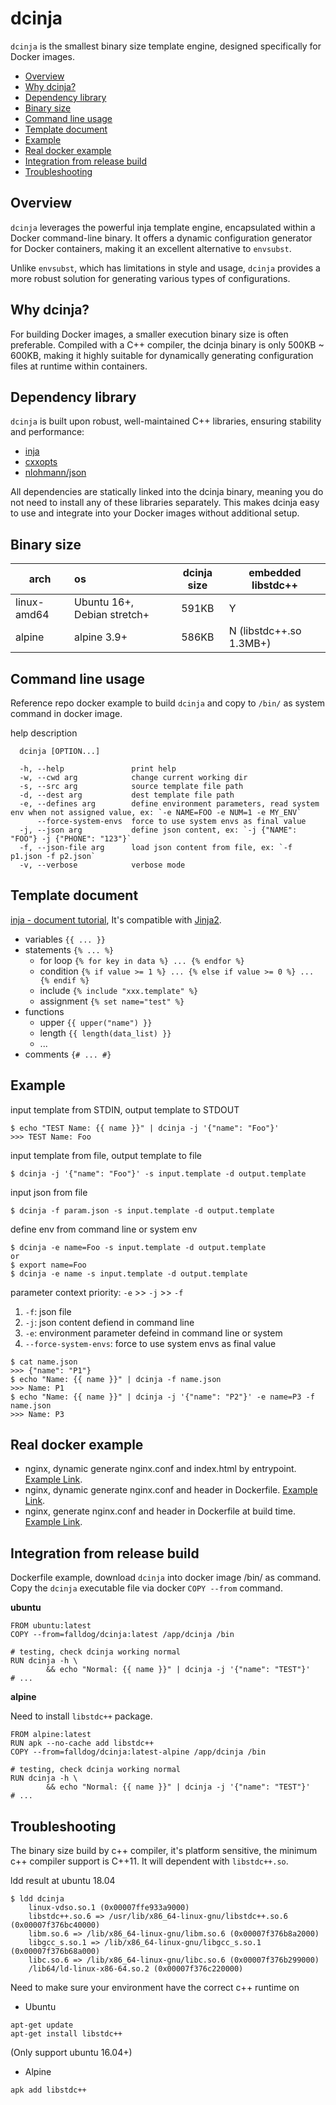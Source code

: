 # dcinja

`dcinja` is the smallest binary size template engine, designed specifically for Docker images.

<!-- TOC -->
* [Overview](#overview)
* [Why dcinja?](#why-dcinja)
* [Dependency library](#dependency-library)
* [Binary size](#binary-size)
* [Command line usage](#command-line-usage)
* [Template document](#template-document)
* [Example](#example)
* [Real docker example](#real-docker-example)
* [Integration from release build](#integration-from-release-build)
* [Troubleshooting](#troubleshooting)
<!-- TOC -->


## Overview
`dcinja` leverages the powerful inja template engine, encapsulated within a Docker command-line binary. 
It offers a dynamic configuration generator for Docker containers, making it an excellent alternative 
to `envsubst`.

Unlike `envsubst`, which has limitations in style and usage, `dcinja` provides a more robust solution 
for generating various types of configurations. 

## Why dcinja?
For building Docker images, a smaller execution binary size is often preferable. Compiled with a C++ 
compiler, the dcinja binary is only 500KB ~ 600KB, making it highly suitable for dynamically generating 
configuration files at runtime within containers.


## Dependency library
`dcinja` is built upon robust, well-maintained C++ libraries, ensuring stability and performance:
* [inja](https://github.com/pantor/inja)
* [cxxopts](https://github.com/jarro2783/cxxopts)
* [nlohmann/json](https://github.com/nlohmann/json)

All dependencies are statically linked into the dcinja binary, meaning you do not need to install 
any of these libraries separately. This makes dcinja easy to use and integrate into your Docker images 
without additional setup.

## Binary size
arch | os      | dcinja size  | embedded libstdc++ 
-----|:--------|:------------:|--------------------
linux-amd64 | Ubuntu 16+, Debian stretch+ | 591KB | Y
alpine | alpine 3.9+ | 586KB | N (libstdc++.so 1.3MB+)

## Command line usage
Reference repo docker example to build `dcinja` and copy to `/bin/` as system command in docker image.


help description
```
  dcinja [OPTION...]

  -h, --help               print help
  -w, --cwd arg            change current working dir
  -s, --src arg            source template file path
  -d, --dest arg           dest template file path
  -e, --defines arg        define environment parameters, read system env when not assigned value, ex: `-e NAME=FOO -e NUM=1 -e MY_ENV`
      --force-system-envs  force to use system envs as final value
  -j, --json arg           define json content, ex: `-j {"NAME": "FOO"} -j {"PHONE": "123"}`
  -f, --json-file arg      load json content from file, ex: `-f p1.json -f p2.json`
  -v, --verbose            verbose mode
```

## Template document
[inja - document tutorial](https://github.com/pantor/inja#tutorial), It's compatible with [Jinja2](https://palletsprojects.com/p/jinja/).

* variables `{{ ... }}`
* statements `{% ... %}`
    * for loop `{% for key in data %} ... {% endfor %}`
    * condition `{% if value >= 1 %} ... {% else if value >= 0 %} ... {% endif %}`
    * include `{% include "xxx.template" %}`
    * assignment  `{% set name="test" %}`
* functions
    * upper `{{ upper("name") }}`
    * length `{{ length(data_list) }}`
    * ...
* comments  `{# ... #}`


## Example
input template from STDIN, output template to STDOUT
```
$ echo "TEST Name: {{ name }}" | dcinja -j '{"name": "Foo"}'
>>> TEST Name: Foo
```

input template from file, output template to file
```
$ dcinja -j '{"name": "Foo"}' -s input.template -d output.template
```

input json from file
```
$ dcinja -f param.json -s input.template -d output.template
```

define env from command line or system env
```
$ dcinja -e name=Foo -s input.template -d output.template
or
$ export name=Foo
$ dcinja -e name -s input.template -d output.template
```

parameter context priority:
`-e` >> `-j` >> `-f`
1. `-f`: json file
2. `-j`: json content defiend in command line
3. `-e`: environment parameter defeind in command line or system
4. `--force-system-envs`: force to use system envs as final value
```
$ cat name.json
>>> {"name": "P1"}
$ echo "Name: {{ name }}" | dcinja -f name.json
>>> Name: P1
$ echo "Name: {{ name }}" | dcinja -j '{"name": "P2"}' -e name=P3 -f name.json
>>> Name: P3
```

## Real docker example
* nginx, dynamic generate nginx.conf and index.html by entrypoint. [Example Link](example/nginx__dynamic__entrypoint/README.md).
* nginx, dynamic generate nginx.conf and header in Dockerfile. [Example Link](example/nginx__dynamic__in_docker/README.md).
* nginx, generate nginx.conf and header in Dockerfile at build time. [Example Link](example/nginx__static__in_docker/README.md).


## Integration from release build
Dockerfile example, download `dcinja` into docker image /bin/ as command. Copy the `dcinja` executable file via 
docker `COPY --from` command.

**ubuntu**

```
FROM ubuntu:latest
COPY --from=falldog/dcinja:latest /app/dcinja /bin

# testing, check dcinja working normal
RUN dcinja -h \
        && echo "Normal: {{ name }}" | dcinja -j '{"name": "TEST"}'
# ...
```

**alpine**

Need to install `libstdc++` package.

```
FROM alpine:latest
RUN apk --no-cache add libstdc++
COPY --from=falldog/dcinja:latest-alpine /app/dcinja /bin

# testing, check dcinja working normal
RUN dcinja -h \
        && echo "Normal: {{ name }}" | dcinja -j '{"name": "TEST"}'
# ...
```

## Troubleshooting
The binary size build by c++ compiler, it's platform sensitive, the minimum c++ compiler support is C++11. It will dependent with `libstdc++.so`. 

ldd result at ubuntu 18.04
```
$ ldd dcinja
	linux-vdso.so.1 (0x00007ffe933a9000)
	libstdc++.so.6 => /usr/lib/x86_64-linux-gnu/libstdc++.so.6 (0x00007f376bc40000)
	libm.so.6 => /lib/x86_64-linux-gnu/libm.so.6 (0x00007f376b8a2000)
	libgcc_s.so.1 => /lib/x86_64-linux-gnu/libgcc_s.so.1 (0x00007f376b68a000)
	libc.so.6 => /lib/x86_64-linux-gnu/libc.so.6 (0x00007f376b299000)
	/lib64/ld-linux-x86-64.so.2 (0x00007f376c220000)
```

Need to make sure your environment have the correct c++ runtime on
* Ubuntu
```
apt-get update
apt-get install libstdc++
```
(Only support ubuntu 16.04+)

* Alpine
```
apk add libstdc++
```
